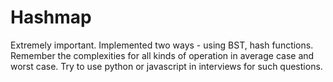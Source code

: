 # Hashmap

Extremely important. Implemented two ways - using BST, hash functions. Remember the complexities for all kinds of operation in average case and worst case. Try to use python or javascript in interviews for such questions.
